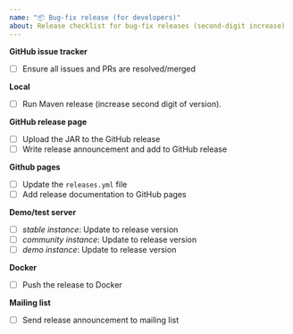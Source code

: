 ```yaml
---
name: "📦 Bug-fix release (for developers)"
about: Release checklist for bug-fix releases (second-digit increase)
---
```


**GitHub issue tracker**
- [ ] Ensure all issues and PRs are resolved/merged

**Local**
- [ ] Run Maven release (increase second digit of version).

**GitHub release page**
- [ ] Upload the JAR to the GitHub release
- [ ] Write release announcement and add to GitHub release

**Github pages**
- [ ] Update the `releases.yml` file
- [ ] Add release documentation to GitHub pages

**Demo/test server**
- [ ] *stable instance*: Update to release version
- [ ] *community instance*: Update to release version
- [ ] *demo instance*: Update to release version

**Docker**
- [ ] Push the release to Docker

**Mailing list**
- [ ] Send release announcement to mailing list
